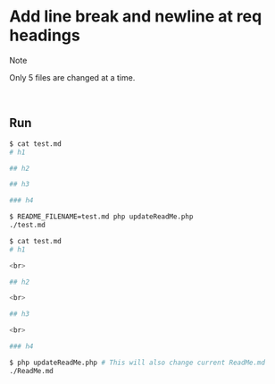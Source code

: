 # Add line break and newline at req headings

> [!NOTE]
> Only 5 files are changed at a time.

<br>

## Run

```bash
$ cat test.md
# h1

## h2

## h3

### h4

$ README_FILENAME=test.md php updateReadMe.php 
./test.md

$ cat test.md
# h1

<br>

## h2

<br>

## h3

<br>

### h4

$ php updateReadMe.php # This will also change current ReadMe.md
./ReadMe.md
```
